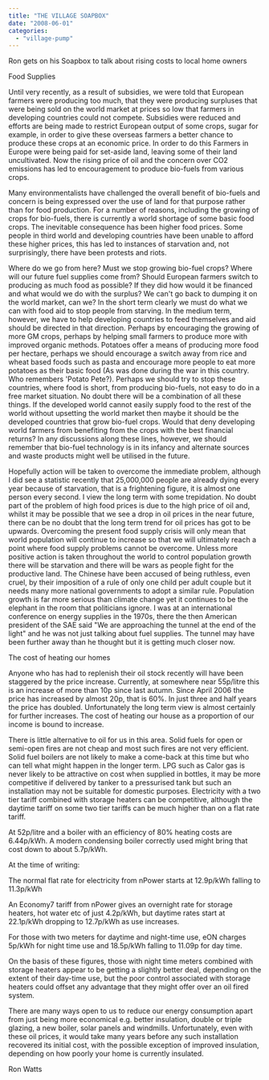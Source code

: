 ```yaml
---
title: "THE VILLAGE SOAPBOX"
date: "2008-06-01"
categories: 
  - "village-pump"
---
```


Ron gets on his Soapbox to talk about rising costs to local home owners

Food Supplies

Until very recently, as a result of subsidies, we were told that European farmers were producing too much, that they were producing surpluses that were being sold on the world market at prices so low that farmers in developing countries could not compete. Subsidies were reduced and efforts are being made to restrict European output of some crops, sugar for example, in order to give these overseas farmers a better chance to produce these crops at an economic price. In order to do this Farmers in Europe were being paid for set-aside land, leaving some of their land uncultivated. Now the rising price of oil and the concern over CO2 emissions has led to encouragement to produce bio-fuels from various crops.

Many environmentalists have challenged the overall benefit of bio-fuels and concern is being expressed over the use of land for that purpose rather than for food production. For a number of reasons, including the growing of crops for bio-fuels, there is currently a world shortage of some basic food crops. The inevitable consequence has been higher food prices. Some people in third world and developing countries have been unable to afford these higher prices, this has led to instances of starvation and, not surprisingly, there have been protests and riots.

Where do we go from here? Must we stop growing bio-fuel crops? Where will our future fuel supplies come from? Should European farmers switch to producing as much food as possible? If they did how would it be financed and what would we do with the surplus? We can't go back to dumping it on the world market, can we? In the short term clearly we must do what we can with food aid to stop people from starving. In the medium term, however, we have to help developing countries to feed themselves and aid should be directed in that direction. Perhaps by encouraging the growing of more GM crops, perhaps by helping small farmers to produce more with improved organic methods. Potatoes offer a means of producing more food per hectare, perhaps we should encourage a switch away from rice and wheat based foods such as pasta and encourage more people to eat more potatoes as their basic food (As was done during the war in this country. Who remembers 'Potato Pete?). Perhaps we should try to stop these countries, where food is short, from producing bio-fuels, not easy to do in a free market situation. No doubt there will be a combination of all these things. If the developed world cannot easily supply food to the rest of the world without upsetting the world market then maybe it should be the developed countries that grow bio-fuel crops. Would that deny developing world farmers from benefiting from the crops with the best financial returns? In any discussions along these lines, however, we should remember that bio-fuel technology is in its infancy and alternate sources and waste products might well be utilised in the future.

Hopefully action will be taken to overcome the immediate problem, although I did see a statistic recently that 25,000,000 people are already dying every year because of starvation, that is a frightening figure, it is almost one person every second. I view the long term with some trepidation. No doubt part of the problem of high food prices is due to the high price of oil and, whilst it may be possible that we see a drop in oil prices in the near future, there can be no doubt that the long term trend for oil prices has got to be upwards. Overcoming the present food supply crisis will only mean that world population will continue to increase so that we will ultimately reach a point where food supply problems cannot be overcome. Unless more positive action is taken throughout the world to control population growth there will be starvation and there will be wars as people fight for the productive land. The Chinese have been accused of being ruthless, even cruel, by their imposition of a rule of only one child per adult couple but it needs many more national governments to adopt a similar rule. Population growth is far more serious than climate change yet it continues to be the elephant in the room that politicians ignore. I was at an international conference on energy supplies in the 1970s, there the then American president of the SAE said "We are approaching the tunnel at the end of the light" and he was not just talking about fuel supplies. The tunnel may have been further away than he thought but it is getting much closer now.

The cost of heating our homes

Anyone who has had to replenish their oil stock recently will have been staggered by the price increase. Currently, at somewhere near 55p/litre this is an increase of more than 10p since last autumn. Since April 2006 the price has increased by almost 20p, that is 60%. In just three and half years the price has doubled. Unfortunately the long term view is almost certainly for further increases. The cost of heating our house as a proportion of our income is bound to increase.

There is little alternative to oil for us in this area. Solid fuels for open or semi-open fires are not cheap and most such fires are not very efficient. Solid fuel boilers are not likely to make a come-back at this time but who can tell what might happen in the longer term. LPG such as Calor gas is never likely to be attractive on cost when supplied in bottles, it may be more competitive if delivered by tanker to a pressurised tank but such an installation may not be suitable for domestic purposes. Electricity with a two tier tariff combined with storage heaters can be competitive, although the daytime tariff on some two tier tariffs can be much higher than on a flat rate tariff.

At 52p/litre and a boiler with an efficiency of 80% heating costs are 6.44p/kWh. A modern condensing boiler correctly used might bring that cost down to about 5.7p/kWh.

At the time of writing:

The normal flat rate for electricity from nPower starts at 12.9p/kWh falling to 11.3p/kWh

An Economy7 tariff from nPower gives an overnight rate for storage heaters, hot water etc of just 4.2p/kWh, but daytime rates start at 22.1p/kWh dropping to 12.7p/kWh as use increases.

For those with two meters for daytime and night-time use, eON charges 5p/kWh for night time use and 18.5p/kWh falling to 11.09p for day time.

On the basis of these figures, those with night time meters combined with storage heaters appear to be getting a slightly better deal, depending on the extent of their day-time use, but the poor control associated with storage heaters could offset any advantage that they might offer over an oil fired system.

There are many ways open to us to reduce our energy consumption apart from just being more economical e.g. better insulation, double or triple glazing, a new boiler, solar panels and windmills. Unfortunately, even with these oil prices, it would take many years before any such installation recovered its initial cost, with the possible exception of improved insulation, depending on how poorly your home is currently insulated.

Ron Watts
